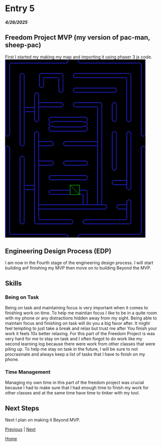 # Entry 5
##### 4/26/2025

## Freedom Project MVP (my version of pac-man, sheep-pac)
First I started my making my map and importing it using phaser 3 js code.
![alt text](image-3.png)

## Engineering Design Process (EDP)
I am now in the Fourth stage of the engineering design process. I will start building anf finishing my MVP then move on to building Beyond the MVP.

## Skills
### Being on Task
Being on task and maintaining focus is very important when it comes to finishing work on time. To help me maintian focus I like to be in a quite room with my phone or any distractions hidden away from my sight. Being able to maintain focus and finishing on task will do you a big favor after. It might feel tempting to just take a break and relax but trust me after You finish your work it feels 10x better relaxing. For this part of the Freedom Project is was very hard for me to stay on task and I often forgot to do work like my second learning log because there were work from other classes that were piling up. To help me stay on task in the future, I will be sure to not procrasinate and always keep a list of tasks that I have to finish on my phone.

### Time Management
Managing my own time in this part of the freedom project was crucial because I had to make sure that I had enough time to finish my work for other classes and at the same time have time to tinker with my tool.

## Next Steps
Next I plan on making it Beyond MVP.

[Previous](entry04.md) | [Next](entry06.md)

[Home](../README.md)
